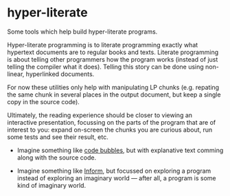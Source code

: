 hyper-literate
==============

Some tools which help build hyper-literate programs.

Hyper-literate programming is to literate programming exactly what hypertext
documents are to regular books and texts. Literate programming is about
telling other programmers how the program works (instead of just telling the
compiler what it does). Telling this story can be done using non-linear,
hyperlinked documents.

For now these utilities only help with manipulating LP chunks (e.g. repating
the same chunk in several places in the output document, but keep a single
copy in the source code).

Ultimately, the reading experience should be closer to viewing an interactive
presentation, focussing on the parts of the program that are of interest to
you: expand on-screen the chunks you are curious about, run some tests and see
their result, etc.

* Imagine something like [code
  bubbles](http://www.andrewbragdon.com/codebubbles_site.asp), but with
  explanative text comming along with the source code.
  
* Imagine something like [Inform](http://inform7.com/), but focussed on
  exploring a program instead of exploring an imaginary world — after all, a
  program is some kind of imaginary world.